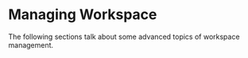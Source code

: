 # Managing Workspace

The following sections talk about some advanced topics of workspace management.
